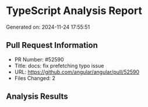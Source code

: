 # TypeScript Analysis Report
Generated on: 2024-11-24 17:55:51

## Pull Request Information
- PR Number: #52590
- Title: docs: fix prefetching typo issue
- URL: https://github.com/angular/angular/pull/52590
- Files Changed: 2

## Analysis Results

